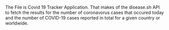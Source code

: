 The File is Covid 19 Tracker Application.
That makes of the disease.sh API to fetch the results for the number of coronavorus cases that occured today and the number of COVID-19 cases reported in total for a given country 
or worldwide.
